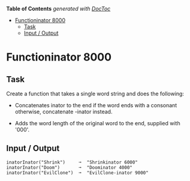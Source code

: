 <!-- START doctoc generated TOC please keep comment here to allow auto update -->
<!-- DON'T EDIT THIS SECTION, INSTEAD RE-RUN doctoc TO UPDATE -->
**Table of Contents**  *generated with [DocToc](https://github.com/thlorenz/doctoc)*

- [Functioninator 8000](#functioninator-8000)
  - [Task](#task)
  - [Input / Output](#input--output)

<!-- END doctoc generated TOC please keep comment here to allow auto update -->

# Functioninator 8000
## Task
Create a function that takes a single word string and does the following:

* Concatenates inator to the end if the word ends with a consonant otherwise, concatenate -inator instead.

* Adds the word length of the original word to the end, supplied with '000'.

## Input / Output
```
inatorInator("Shrink")     ➞  "Shrinkinator 6000"  
inatorInator("Doom")       ➞  "Doominator 4000"  
inatorInator("EvilClone")  ➞  "EvilClone-inator 9000"  
```
